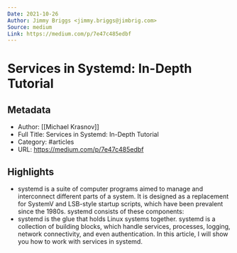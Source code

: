 ```yaml
---
Date: 2021-10-26
Author: Jimmy Briggs <jimmy.briggs@jimbrig.com>
Source: medium
Link: https://medium.com/p/7e47c485edbf
---
```

# Services in Systemd: In-Depth Tutorial

## Metadata
- Author: [[Michael Krasnov]]
- Full Title: Services in Systemd: In-Depth Tutorial
- Category: #articles
- URL: https://medium.com/p/7e47c485edbf

## Highlights
- systemd is a suite of computer programs aimed to manage and interconnect different parts of a system. It is designed as a replacement for SystemV and LSB-style startup scripts, which have been prevalent since the 1980s. systemd consists of these components:
- systemd is the glue that holds Linux systems together. systemd is a collection of building blocks, which handle services, processes, logging, network connectivity, and even authentication. In this article, I will show you how to work with services in systemd.
